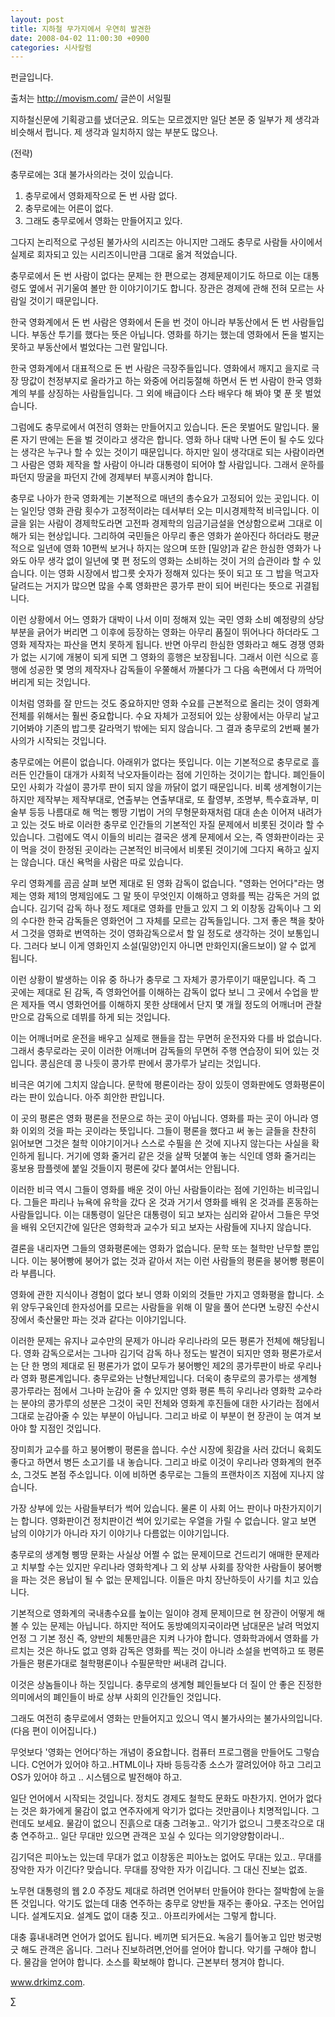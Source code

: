 ```yaml
---
layout: post
title: 지하철 무가지에서 우연히 발견한
date: 2008-04-02 11:00:30 +0900
categories: 시사칼럼
---
```

펀글입니다. 

출처는 <http://movism.com/> 글쓴이 서일필 

지하철신문에 기획광고를 냈더군요. 의도는 모르겠지만 일단 본문 중 일부가 제 생각과 비슷해서 펍니다. 제 생각과 일치하지 않는 부분도 많으나.

(전략)

충무로에는 3대 불가사의라는 것이 있습니다.  
  
1. 충무로에서 영화제작으로 돈 번 사람 없다.  
2. 충무로에는 어른이 없다.  
3. 그래도 충무로에서 영화는 만들어지고 있다.  
  
그다지 논리적으로 구성된 불가사의 시리즈는 아니지만 그래도 충무로 사람들 사이에서 실제로 회자되고 있는 시리즈이니만큼 그대로 옮겨 적었습니다.  
  
충무로에서 돈 번 사람이 없다는 문제는 한 편으로는 경제문제이기도 하므로 이는 대통령도 옆에서 귀기울여 볼만 한 이야기이기도 합니다. 장관은 경제에 관해 전혀 모르는 사람일 것이기 때문입니다.  
  
한국 영화계에서 돈 번 사람은 영화에서 돈을 번 것이 아니라 부동산에서 돈 번 사람들입니다. 부동산 투기를 했다는 뜻은 아닙니다. 영화를 하기는 했는데 영화에서 돈을 벌지는 못하고 부동산에서 벌었다는 그런 말입니다.  
  
한국 영화계에서 대표적으로 돈 번 사람은 극장주들입니다. 영화에서 깨지고 을지로 극장 땅값이 천정부지로 올라가고 하는 와중에 어리둥절해 하면서 돈 번 사람이 한국 영화계의 부를 상징하는 사람들입니다. 그 외에 배급이다 스타 배우다 해 봐야 몇 푼 못 벌었습니다.  
  
그럼에도 충무로에서 여전히 영화는 만들어지고 있습니다. 돈은 못벌어도 말입니다. 물론 자기 딴에는 돈을 벌 것이라고 생각은 합니다. 영화 하나 대박 나면 돈이 될 수도 있다는 생각은 누구나 할 수 있는 것이기 때문입니다. 하지만 일이 생각대로 되는 사람이라면 그 사람은 영화 제작을 할 사람이 아니라 대통령이 되어야 할 사람입니다. 그래서 운하를 파던지 땅굴을 파던지 간에 경제부터 부흥시켜야 합니다.  
  
충무로 나아가 한국 영화계는 기본적으로 매년의 총수요가 고정되어 있는 곳입니다. 이는 일인당 영화 관람 횟수가 고정적이라는 데서부터 오는 미시경제학적 비극입니다. 이 글을 읽는 사람이 경제학도라면 고전파 경제학의 임금기금설을 연상함으로써 그대로 이해가 되는 현상입니다. 그리하여 국민들은 아무리 좋은 영화가 쏟아진다 하더라도 평균적으로 일년에 영화 10편씩 보거나 하지는 않으며 또한 [밀양]과 같은 한심한 영화가 나와도 아무 생각 없이 일년에 몇 편 정도의 영화는 소비하는 것이 거의 습관이라 할 수 있습니다. 이는 영화 시장에서 밥그릇 숫자가 정해져 있다는 뜻이 되고 또 그 밥을 먹고자 달려드는 거지가 많으면 많을 수록 영화판은 콩가루 판이 되어 버린다는 뜻으로 귀결됩니다.  
  
이런 상황에서 어느 영화가 대박이 나서 이미 정해져 있는 국민 영화 소비 예정량의 상당 부분을 긁어가 버리면 그 이후에 등장하는 영화는 아무리 품질이 뛰어나다 하더라도 그 영화 제작자는 파산을 면치 못하게 됩니다. 반면 아무리 한심한 영화라고 해도 경쟁 영화가 없는 시기에 개봉이 되게 되면 그 영화의 흥행은 보장됩니다. 그래서 이런 식으로 흥행에 성공한 몇 명의 제작자나 감독들이 우쭐해서 까불다가 그 다음 속편에서 다 까먹어버리게 되는 것입니다.  
  
이처럼 영화를 잘 만드는 것도 중요하지만 영화 수요를 근본적으로 올리는 것이 영화계 전체를 위해서는 훨씬 중요합니다. 수요 자체가 고정되어 있는 상황에서는 아무리 날고 기어봐야 기존의 밥그릇 갈라먹기 밖에는 되지 않습니다. 그 결과 충무로의 2번째 불가사의가 시작되는 것입니다.  
  
충무로에는 어른이 없습니다. 아래위가 없다는 뜻입니다. 이는 기본적으로 충무로로 흘러든 인간들이 대개가 사회적 낙오자들이라는 점에 기인하는 것이기는 합니다. 폐인들이 모인 사회가 각설이 콩가루 판이 되지 않을 까닭이 없기 때문입니다. 비록 생계형이기는 하지만 제작부는 제작부대로, 연출부는 연출부대로, 또 촬영부, 조명부, 특수효과부, 미술부 등등 나름대로 해 먹는 삥땅 기법이 거의 무형문화재처럼 대대 손손 이어져 내려가고 있는 것도 바로 이러한 충무로 인간들의 기본적인 자질 문제에서 비롯된 것이라 할 수 있습니다. 그럼에도 역시 이들의 비리는 결국은 생계 문제에서 오는, 즉 영화판이라는 곳이 먹을 것이 한정된 곳이라는 근본적인 비극에서 비롯된 것이기에 그다지 욕하고 싶지는 않습니다. 대신 욕먹을 사람은 따로 있습니다.  
  
우리 영화계를 곰곰 살펴 보면 제대로 된 영화 감독이 없습니다. "영화는 언어다"라는 명제는 영화 제1의 명제임에도 그 말 뜻이 무엇인지 이해하고 영화를 찍는 감독은 거의 없습니다. 김기덕 감독 하나 정도 제대로 영화를 만들고 있지 그 외 이창동 감독이나 그 외의 수다한 한국 감독들은 영화언어 그 자체를 모르는 감독들입니다. 그저 좋은 책을 찾아서 그것을 영화로 번역하는 것이 영화감독으로서 할 일 정도로 생각하는 것이 보통입니다. 그러다 보니 이게 영화인지 소설(밀양)인지 아니면 만화인지(올드보이) 알 수 없게 됩니다.  
  
이런 상황이 발생하는 이유 중 하나가 충무로 그 자체가 콩가루이기 때문입니다. 즉 그 곳에는 제대로 된 감독, 즉 영화언어를 이해하는 감독이 없다 보니 그 곳에서 수업을 받은 제자들 역시 영화언어를 이해하지 못한 상태에서 단지 몇 개월 정도의 어깨너머 관찰만으로 감독으로 데뷔를 하게 되는 것입니다.  
  
이는 어깨너머로 운전을 배우고 실제로 핸들을 잡는 무면허 운전자와 다를 바 없습니다. 그래서 충무로라는 곳이 이러한 어깨너머 감독들의 무면허 주행 연습장이 되어 있는 것입니다. 콩심은데 콩 나듯이 콩가루 판에서 콩가루가 날리는 것입니다.  
  
비극은 여기에 그치지 않습니다. 문학에 평론이라는 장이 있듯이 영화판에도 영화평론이라는 판이 있습니다. 아주 희안한 판입니다.  
  
이 곳의 평론은 영화 평론을 전문으로 하는 곳이 아닙니다. 영화를 파는 곳이 아니라 영화 이외의 것을 파는 곳이라는 뜻입니다. 그들이 평론을 했다고 써 놓는 글들을 찬찬히 읽어보면 그것은 철학 이야기이거나 스스로 수필을 쓴 것에 지나지 않는다는 사실을 확인하게 됩니다. 거기에 영화 줄거리 같은 것을 살짝 덧붙여 놓는 식인데 영화 줄거리는 홍보용 팜플렛에 붙일 것들이지 평론에 갖다 붙여서는 안됩니다.  
  
이러한 비극 역시 그들이 영화를 배운 것이 아닌 사람들이라는 점에 기인하는 비극입니다. 그들은 파리나 뉴욕에 유학을 갔다 온 것과 거기서 영화를 배워 온 것과를 혼동하는 사람들입니다. 이는 대통령이 일단은 대통령이 되고 보자는 심리와 같아서 그들은 무엇을 배워 오던지간에 일단은 영화학과 교수가 되고 보자는 사람들에 지나지 않습니다.  
  
결론을 내리자면 그들의 영화평론에는 영화가 없습니다. 문학 또는 철학만 난무할 뿐입니다. 이는 붕어빵에 붕어가 없는 것과 같아서 저는 이런 사람들의 평론을 붕어빵 평론이라 부릅니다.  
  
영화에 관한 지식이나 경험이 없다 보니 영화 이외의 것들만 가지고 영화평을 합니다. 소위 양두구육인데 한자성어를 모르는 사람들을 위해 이 말을 풀어 쓴다면 노량진 수산시장에서 축산물만 파는 것과 같다는 이야기입니다.  
  
이러한 문제는 유지나 교수만의 문제가 아니라 우리나라의 모든 평론가 전체에 해당됩니다. 영화 감독으로서는 그나마 김기덕 감독 하나 정도는 발견이 되지만 영화 평론가로서는 단 한 명의 제대로 된 평론가가 없이 모두가 붕어빵인 제2의 콩가루판이 바로 우리나라 영화 평론계입니다. 충무로와는 난형난제입니다. 더욱이 충무로의 콩가루는 생계형 콩가루라는 점에서 그나마 눈감아 줄 수 있지만 영화 평론 특히 우리나라 영화학 교수라는 분야의 콩가루의 성분은 그것이 국민 전체와 영화계 후진들에 대한 사기라는 점에서 그대로 눈감아줄 수 있는 부분이 아닙니다. 그리고 바로 이 부분이 현 장관이 눈 여겨 보아야 할 지점인 것입니다.  
  
장미희가 교수를 하고 붕어빵이 평론을 씁니다. 수산 시장에 횟감을 사러 갔더니 육회도 좋다고 하면서 병든 소고기를 내 놓습니다. 그리고 바로 이것이 우리나라 영화계의 현주소, 그것도 본점 주소입니다. 이에 비하면 충무로는 그들의 프랜차이즈 지점에 지나지 않습니다.  
  
가장 상부에 있는 사람들부터가 썩어 있습니다. 물론 이 사회 어느 판이나 마찬가지이기는 합니다. 영화판이건 정치판이건 썩어 있기로는 우열을 가릴 수 없습니다. 알고 보면 남의 이야기가 아니라 자기 이야기나 다름없는 이야기입니다.  
  
충무로의 생계형 삥땅 문화는 사실상 어쩔 수 없는 문제이므로 건드리기 애매한 문제라고 치부할 수는 있지만 우리나라 영화학계나 그 외 상부 사회를 장악한 사람들이 붕어빵을 파는 것은 용납이 될 수 없는 문제입니다. 이들은 마치 장난하듯이 사기를 치고 있습니다.  
  
기본적으로 영화계의 국내총수요를 높이는 일이야 경제 문제이므로 현 장관이 어떻게 해 볼 수 있는 문제는 아닙니다. 하지만 적어도 동방예의지국이라면 남대문은 날려 먹었지언정 그 기본 정신 즉, 양반의 체통만큼은 지켜 나가야 합니다. 영화학과에서 영화를 가르치는 것은 하나도 없고 영화 감독은 영화를 찍는 것이 아니라 소설을 번역하고 또 평론가들은 평론가대로 철학평론이나 수필문학만 써내려 갑니다.  
  
이것은 상놈들이나 하는 짓입니다. 충무로의 생계형 폐인들보다 더 질이 안 좋은 진정한 의미에서의 폐인들이 바로 상부 사회의 인간들인 것입니다.  
  
그래도 여전히 충무로에서 영화는 만들어지고 있으니 역시 불가사의는 불가사의입니다. (다음 편이 이어집니다.)  
  


무엇보다 '영화는 언어다'하는 개념이 중요합니다. 컴퓨터 프로그램을 만들어도 그렇습니다. C언어가 있어야 하고..HTML이나 자바 등등각종 소스가 깔려있어야 하고 그리고 OS가 있어야 하고 .. 시스템으로 발전해야 하고.

일단 언어에서 시작되는 것입니다. 정치도 경제도 철학도 문화도 마찬가지. 언어가 없다는 것은 화가에게 물감이 없고 연주자에게 악기가 없다는 것만큼이나 치명적입니다. 그런데도 보세요. 물감이 없으니 진흙으로 대충 그려놓고.. 악기가 없으니 그릇조각으로 대충 연주하고.. 일단 무대만 있으면 관객은 꼬실 수 있다는 의기양양함이라니..

김기덕은 피아노는 있는데 무대가 없고 이창동은 피아노는 없어도 무대는 있고.. 무대를 장악한 자가 이긴다? 맞습니다. 무대를 장악한 자가 이깁니다. 그 대신 진보는 없죠.

노무현 대통령의 웹 2.0 주장도 제대로 하려면 언어부터 만들어야 한다는 절박함에 눈을 뜬 것입니다. 악기도 없는데 대충 연주하는 충무로 양반들 재주는 좋아요. 구조는 언어입니다. 설계도지요. 설계도 없이 대충 짓고.. 아프리카에서는 그렇게 합니다. 

대충 흉내내려면 언어가 없어도 됩니다. 베끼면 되거든요. 녹음기 틀어놓고 입만 벙긋벙긋 해도 관객은 옵니다. 그러나 진보하려면,언어를 얻어야 합니다. 악기를 구해야 합니다. 물감을 얻어야 합니다. 소스를 확보해야 합니다. 근본부터 챙겨야 합니다. 



www.drkimz.com.

∑